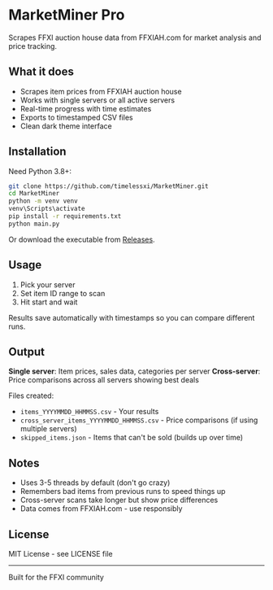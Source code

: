 # MarketMiner Pro

Scrapes FFXI auction house data from FFXIAH.com for market analysis and price tracking.

## What it does

- Scrapes item prices from FFXIAH auction house
- Works with single servers or all active servers
- Real-time progress with time estimates
- Exports to timestamped CSV files
- Clean dark theme interface

## Installation

Need Python 3.8+:

```bash
git clone https://github.com/timelessxi/MarketMiner.git
cd MarketMiner
python -m venv venv
venv\Scripts\activate
pip install -r requirements.txt
python main.py
```

Or download the executable from [Releases](https://github.com/timelessxi/MarketMiner/releases).

## Usage

1. Pick your server
2. Set item ID range to scan
3. Hit start and wait

Results save automatically with timestamps so you can compare different runs.

## Output

**Single server**: Item prices, sales data, categories per server
**Cross-server**: Price comparisons across all servers showing best deals

Files created:
- `items_YYYYMMDD_HHMMSS.csv` - Your results
- `cross_server_items_YYYYMMDD_HHMMSS.csv` - Price comparisons (if using multiple servers)
- `skipped_items.json` - Items that can't be sold (builds up over time)

## Notes

- Uses 3-5 threads by default (don't go crazy)
- Remembers bad items from previous runs to speed things up
- Cross-server scans take longer but show price differences
- Data comes from FFXIAH.com - use responsibly

## License

MIT License - see LICENSE file

---

Built for the FFXI community